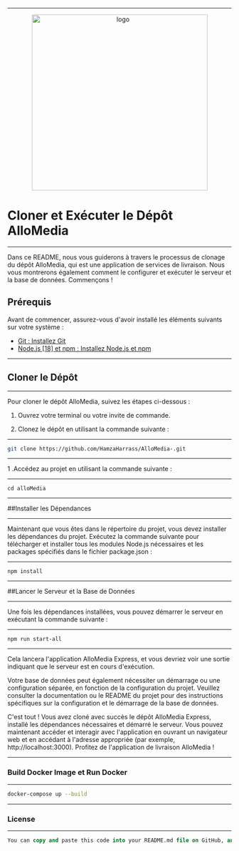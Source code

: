 ***
<p align="center">
  <img alt="logo" width="395" src="https://image.noelshack.com/fichiers/2023/49/2/1701764834-logg.png">
</p>

# Cloner et Exécuter le Dépôt AlloMedia
***
Dans ce README, nous vous guiderons à travers le processus de clonage du dépôt AlloMedia, qui est une application de services de livraison. Nous vous montrerons également comment le configurer et exécuter le serveur et la base de données. Commençons !

## Prérequis

Avant de commencer, assurez-vous d'avoir installé les éléments suivants sur votre système :

- [Git : Installez Git](lien_vers_l_installation_de_Git)
- [Node.js [18] et npm : Installez Node.js et npm](lien_vers_l_installation_de_Node.js)
***
## Cloner le Dépôt
***
Pour cloner le dépôt AlloMedia, suivez les étapes ci-dessous :

1. Ouvrez votre terminal ou votre invite de commande.

2. Clonez le dépôt en utilisant la commande suivante :
***
```bash
git clone https://github.com/HamzaHarrass/AlloMedia-.git
```
***
1 .Accédez au projet en utilisant la commande suivante :
***
```
cd alloMedia
```
***
##Installer les Dépendances
***
Maintenant que vous êtes dans le répertoire du projet, vous devez installer les dépendances du projet. Exécutez la commande suivante pour télécharger et installer tous les modules Node.js nécessaires et les packages spécifiés dans le fichier package.json :
***
```
npm install
```
***
##Lancer le Serveur et la Base de Données
***
Une fois les dépendances installées, vous pouvez démarrer le serveur en exécutant la commande suivante :
***
```
npm run start-all
```
***
Cela lancera l'application AlloMedia Express, et vous devriez voir une sortie indiquant que le serveur est en cours d'exécution.

Votre base de données peut également nécessiter un démarrage ou une configuration séparée, en fonction de la configuration du projet. Veuillez consulter la documentation ou le README du projet pour des instructions spécifiques sur la configuration et le démarrage de la base de données.

C'est tout ! Vous avez cloné avec succès le dépôt AlloMedia Express, installé les dépendances nécessaires et démarré le serveur. Vous pouvez maintenant accéder et interagir avec l'application en ouvrant un navigateur web et en accédant à l'adresse appropriée (par 
exemple, http://localhost:3000). Profitez de l'application de livraison AlloMedia !
***
### Build Docker Image et Run Docker
***
```bash
docker-compose up --build

```
***
### License
***
```sql
You can copy and paste this code into your README.md file on GitHub, and then customize it with your specific project details and any additional sections you'd like to include.
```
